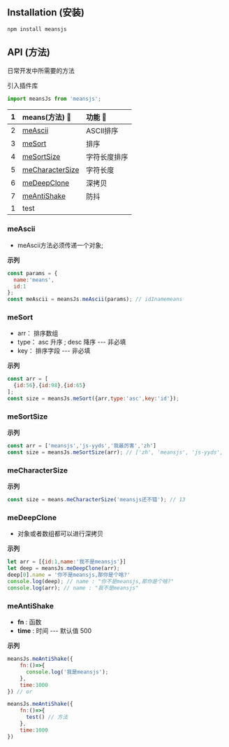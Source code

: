 
## Installation (安装)

```console
npm install meansjs
```

## API (方法)

日常开发中所需要的方法

引入插件库
```javascript
import meansJs from 'meansjs';
```

|  1        | means(方法) :suspension_railway:      |  功能 :dragon_face:|
|:---       | :---                                  |  :---           |
|  2        | [meAscii](#meAscii)                   |  ASCII排序      |
|  3        | [meSort](#meSort)                     |    排序         |
|  4        | [meSortSize](#meSortSize)             |  字符长度排序    |
|  5        | [meCharacterSize](#meCharacterSize)   |   字符长度       |
|  6        | [meDeepClone](#meDeepClone)           |  深拷贝         |
|  7        | [meAntiShake](#meAntiShake)           |  防抖           |
|  1        | test                                  |                 |

### meAscii

* meAscii方法必须传递一个对象;

**示列**
```javascript
const params = {
  name:'means',
  id:1
};
const meAscii = meansJs.meAscii(params); // id1namemeans
```

### meSort

* arr： 排序数组
* type： asc 升序 ; desc 降序 --- 非必填
* key： 排序字段 --- 非必填

**示列**
```javascript
const arr = [
  {id:56},{id:98},{id:65}
];
const size = meansJs.meSort({arr,type:'asc',key:'id'});
```

### meSortSize

**示列**
```javascript
const arr = ['meansjs','js-yyds','我最厉害','zh']
const size = meansJs.meSortSize(arr); // ['zh', 'meansjs', 'js-yyds', '我最厉害']
```

### meCharacterSize

**示列**
```javascript
const size = means.meCharacterSize('meansjs还不错'); // 13
```

### meDeepClone

* 对象或者数组都可以进行深拷贝

**示列**
```javascript
let arr = [{id:1,name:'我不是meansjs'}]
let deep = meansJs.meDeepClone(arr);
deep[0].name = '你不是meansjs,那你是个啥?'
console.log(deep); // name : "你不是meansjs,那你是个啥?"
console.log(arr); // name : "我不是meansjs"
```
### meAntiShake

* **fn** : 函数 
* **time** : 时间 --- 默认值 500

**示列**
```javascript
meansJs.meAntiShake({
    fn:()=>{
      console.log('我是meansjs');
    },
    time:1000
}) // or

meansJs.meAntiShake({
    fn:()=>{
      test() // 方法
    },
    time:1000
})
```
